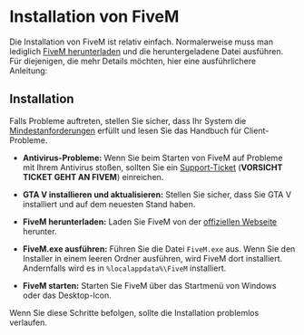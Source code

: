 # Installation von FiveM

Die Installation von FiveM ist relativ einfach. Normalerweise muss man lediglich [FiveM herunterladen](https://fivem.net/) und die heruntergeladene Datei ausführen. Für diejenigen, die mehr Details möchten, hier eine ausführlichere Anleitung:

## Installation

Falls Probleme auftreten, stellen Sie sicher, dass Ihr System die [Mindestanforderungen](https://docs.fivem.net/docs/client-manual/system-requirements/) erfüllt und lesen Sie das Handbuch für Client-Probleme.

- **Antivirus-Probleme:**
  Wenn Sie beim Starten von FiveM auf Probleme mit Ihrem Antivirus stoßen, sollten Sie ein [Support-Ticket](https://support.cfx.re/hc/en-us/requests/new) (**VORSICHT TICKET GEHT AN FIVEM**) einreichen.

- **GTA V installieren und aktualisieren:**
  Stellen Sie sicher, dass Sie GTA V installiert und auf dem neuesten Stand haben.

- **FiveM herunterladen:**
  Laden Sie FiveM von der [offiziellen Webseite](https://fivem.net/) herunter.

- **FiveM.exe ausführen:**
  Führen Sie die Datei `FiveM.exe` aus. Wenn Sie den Installer in einem leeren Ordner ausführen, wird FiveM dort installiert. Andernfalls wird es in `%localappdata%\FiveM` installiert.

- **FiveM starten:**
  Starten Sie FiveM über das Startmenü von Windows oder das Desktop-Icon.

Wenn Sie diese Schritte befolgen, sollte die Installation problemlos verlaufen.

